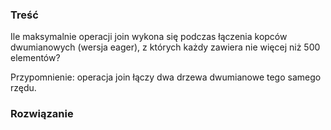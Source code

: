 ### Treść
Ile maksymalnie operacji join wykona się podczas łączenia kopców dwumianowych (wersja eager), z których każdy zawiera nie więcej niż 500 elementów?

Przypomnienie: operacja join łączy dwa drzewa dwumianowe tego samego rzędu.

### Rozwiązanie

